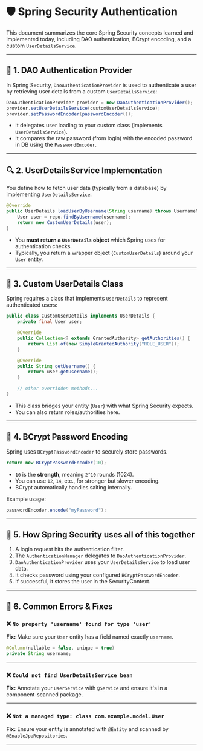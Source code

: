 # 🛡️ Spring Security Authentication

This document summarizes the core Spring Security concepts learned and implemented today, including DAO authentication, BCrypt encoding, and a custom `UserDetailsService`.

---

## 🔐 1. DAO Authentication Provider

In Spring Security, `DaoAuthenticationProvider` is used to authenticate a user by retrieving user details from a custom `UserDetailsService`:

```java
DaoAuthenticationProvider provider = new DaoAuthenticationProvider();
provider.setUserDetailsService(customUserDetailsService);
provider.setPasswordEncoder(passwordEncoder());
```

- It delegates user loading to your custom class (implements `UserDetailsService`).
- It compares the raw password (from login) with the encoded password in DB using the `PasswordEncoder`.

---

## 🔍 2. UserDetailsService Implementation

You define how to fetch user data (typically from a database) by implementing `UserDetailsService`:

```java
@Override
public UserDetails loadUserByUsername(String username) throws UsernameNotFoundException {
    User user = repo.findByUsername(username);
    return new CustomUserDetails(user);
}
```

- You **must return a `UserDetails` object** which Spring uses for authentication checks.
- Typically, you return a wrapper object (`CustomUserDetails`) around your `User` entity.

---

## 👤 3. Custom UserDetails Class

Spring requires a class that implements `UserDetails` to represent authenticated users:

```java
public class CustomUserDetails implements UserDetails {
    private final User user;

    @Override
    public Collection<? extends GrantedAuthority> getAuthorities() {
        return List.of(new SimpleGrantedAuthority("ROLE_USER"));
    }

    @Override
    public String getUsername() {
        return user.getUsername();
    }

    // other overridden methods...
}
```

- This class bridges your entity (`User`) with what Spring Security expects.
- You can also return roles/authorities here.

---

## 🔑 4. BCrypt Password Encoding

Spring uses `BCryptPasswordEncoder` to securely store passwords.

```java
return new BCryptPasswordEncoder(10);
```

- `10` is the **strength**, meaning `2^10` rounds (1024).
- You can use `12`, `14`, etc., for stronger but slower encoding.
- BCrypt automatically handles salting internally.

Example usage:

```java
passwordEncoder.encode("myPassword");
```

---

## 🧠 5. How Spring Security uses all of this together

1. A login request hits the authentication filter.
2. The `AuthenticationManager` delegates to `DaoAuthenticationProvider`.
3. `DaoAuthenticationProvider` uses your `UserDetailsService` to load user data.
4. It checks password using your configured `BCryptPasswordEncoder`.
5. If successful, it stores the user in the SecurityContext.

---

## 🧪 6. Common Errors & Fixes

### ❌ `No property 'username' found for type 'user'`

**Fix:** Make sure your `User` entity has a field named exactly `username`.

```java
@Column(nullable = false, unique = true)
private String username;
```

---

### ❌ `Could not find UserDetailsService bean`

**Fix:** Annotate your `UserService` with `@Service` and ensure it's in a component-scanned package.

---

### ❌ `Not a managed type: class com.example.model.User`

**Fix:** Ensure your entity is annotated with `@Entity` and scanned by `@EnableJpaRepositories`.

---

